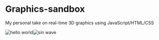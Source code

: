 # Graphics-sandbox
My personal take on real-time 3D graphics using JavaScript/HTML/CSS

![hello world](https://user-images.githubusercontent.com/92530084/142380508-24d1566e-aff4-4931-ac5c-0f87770ad928.gif)![sin wave](https://user-images.githubusercontent.com/92530084/142381008-b2333e71-8cd5-4285-8da5-697d7ddd2a42.gif)

